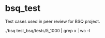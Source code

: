 # bsq_test
Test cases used in peer review for BSQ project.

./bsq test_bsq/tests/5_1000 | grep x | wc -l
